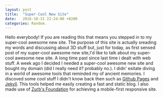 ```yaml
---
layout: post
title:  "Super-Cool New Site"
date:   2016-10-31 22:24:00 +0200
categories: Random.
---
```


Hello everybody! If you are reading this that means you stepped in to my super-cool awesome new site.
The purpose of this site is actually sreading my words and discussing about 3D stuff but, just for today, 
as first sensed post of my super-cool awesome new site,I'd like to talk about my super-cool awesome new site.
A long time past since last time i dealt with web stuff. A week ago I decided I needed a super-cool awesome new site 
and bought my domain (did I really need it? probably no.). I didn' esitate diving in a world of awesome tools that reminded 
my of ancient memories. I discoved some cool stuff I didn't know back then such as <a href="https://pages.github.com/">Github Pages</a> and <a href="http://jekyllrb.com/">Jekyll</a>. This tools helped me
easily creating a fast and static blog. I also made use of <a href="http://foundation.zurb.com/">Zurb's Foundation</a> for achieving a mobile-first responsive site.
